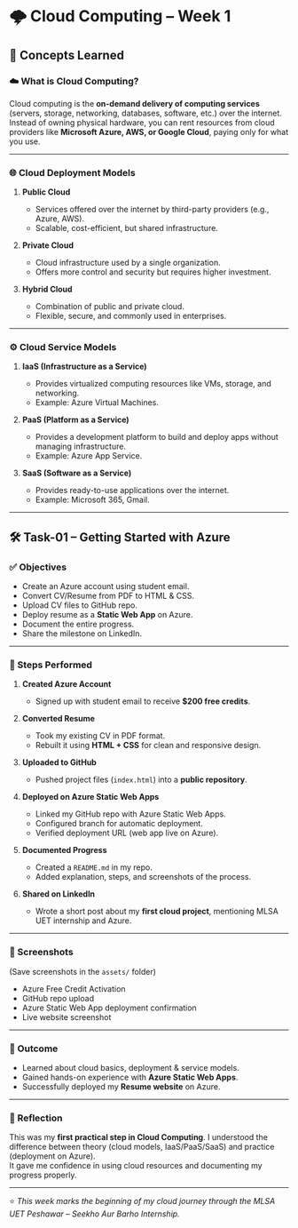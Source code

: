 # 🌩️ Cloud Computing – Week 1  

## 📖 Concepts Learned  

### ☁️ What is Cloud Computing?  
Cloud computing is the **on-demand delivery of computing services** (servers, storage, networking, databases, software, etc.) over the internet.  
Instead of owning physical hardware, you can rent resources from cloud providers like **Microsoft Azure, AWS, or Google Cloud**, paying only for what you use.  

---

### 🌐 Cloud Deployment Models  
1. **Public Cloud**  
   - Services offered over the internet by third-party providers (e.g., Azure, AWS).  
   - Scalable, cost-efficient, but shared infrastructure.  

2. **Private Cloud**  
   - Cloud infrastructure used by a single organization.  
   - Offers more control and security but requires higher investment.  

3. **Hybrid Cloud**  
   - Combination of public and private cloud.  
   - Flexible, secure, and commonly used in enterprises.  

---

### ⚙️ Cloud Service Models  
1. **IaaS (Infrastructure as a Service)**  
   - Provides virtualized computing resources like VMs, storage, and networking.  
   - Example: Azure Virtual Machines.  

2. **PaaS (Platform as a Service)**  
   - Provides a development platform to build and deploy apps without managing infrastructure.  
   - Example: Azure App Service.  

3. **SaaS (Software as a Service)**  
   - Provides ready-to-use applications over the internet.  
   - Example: Microsoft 365, Gmail.  

---

## 🛠️ Task-01 – Getting Started with Azure  

### ✅ Objectives  
- Create an Azure account using student email.  
- Convert CV/Resume from PDF to HTML & CSS.  
- Upload CV files to GitHub repo.  
- Deploy resume as a **Static Web App** on Azure.  
- Document the entire progress.  
- Share the milestone on LinkedIn.  

---

### 🔎 Steps Performed  

1. **Created Azure Account**  
   - Signed up with student email to receive **$200 free credits**.  

2. **Converted Resume**  
   - Took my existing CV in PDF format.  
   - Rebuilt it using **HTML + CSS** for clean and responsive design.  

3. **Uploaded to GitHub**  
   - Pushed project files (`index.html`) into a **public repository**.  

4. **Deployed on Azure Static Web Apps**  
   - Linked my GitHub repo with Azure Static Web Apps.  
   - Configured branch for automatic deployment.  
   - Verified deployment URL (web app live on Azure).  

5. **Documented Progress**  
   - Created a `README.md` in my repo.  
   - Added explanation, steps, and screenshots of the process.  

6. **Shared on LinkedIn**  
   - Wrote a short post about my **first cloud project**, mentioning MLSA UET internship and Azure.  

---

### 📸 Screenshots  
(Save screenshots in the `assets/` folder)  

- Azure Free Credit Activation  
- GitHub repo upload  
- Azure Static Web App deployment confirmation  
- Live website screenshot  

---

### 🎯 Outcome  
- Learned about cloud basics, deployment & service models.  
- Gained hands-on experience with **Azure Static Web Apps**.  
- Successfully deployed my **Resume website** on Azure.  

---

### 📝 Reflection  
This was my **first practical step in Cloud Computing**. I understood the difference between theory (cloud models, IaaS/PaaS/SaaS) and practice (deployment on Azure).  
It gave me confidence in using cloud resources and documenting my progress properly.  

---

⭐ *This week marks the beginning of my cloud journey through the MLSA UET Peshawar – Seekho Aur Barho Internship.*

